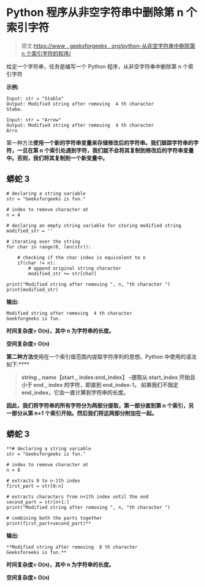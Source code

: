 # Python 程序从非空字符串中删除第 n 个索引字符

> 原文:[https://www . geeksforgeeks . org/python-从非空字符串中删除第 n 个索引字符的程序/](https://www.geeksforgeeks.org/python-program-to-remove-the-nth-index-character-from-a-non-empty-string/)

给定一个字符串，任务是编写一个 Python 程序，从非空字符串中删除第 n 个索引字符

**示例:**

```
Input: str = "Stable"
Output: Modified string after removing  4 th character 
Stabe.

Input: str = "Arrow"
Output: Modified string after removing  4 th character 
Arro
```

第一种方法**使用一个新的字符串变量来存储修改后的字符串。我们跟踪字符串的字符，一旦在第 n 个索引处遇到字符，我们就不会将其复制到修改后的字符串变量中。否则，我们将其复制到一个新变量中。**

## **蟒蛇 3**

```
# declaring a string variable
str = "Geeksforgeeks is fun."

# index to remove character at
n = 4

# declaring an empty string variable for storing modified string
modified_str = ''

# iterating over the string
for char in range(0, len(str)):

    # checking if the char index is equivalent to n
    if(char != n):
        # append original string character
        modified_str += str[char]

print("Modified string after removing ", n, "th character ")
print(modified_str)
```

****输出:****

```
Modified string after removing  4 th character  
Geekforgeeks is fun.
```

****时间复杂度=** O(n)，其中 n 为字符串的长度。**

****空间复杂度=** O(n)**

**第二种方法**使用在一个索引值范围内提取字符序列的思想。Python 中使用的语法如下:****

> ******string _ name【start _ index:end_index】**
> –提取从 start_index
> 开始且小于 end _ index 的字符，即直到 end_index-1。
> 如果我们不指定 end_index，它会一直计算到字符串的长度。****

****因此，我们将字符串的所有字符分为两部分提取，第一部分直到第 n 个索引，另一部分从第 n+1 个索引开始。然后我们将这两部分附加在一起。****

## ****蟒蛇 3****

```
**# declaring a string variable
str = "Geeksforgeeks is fun."

# index to remove character at
n = 8

# extracts 0 to n-1th index
first_part = str[0:n]

# extracts characters from n+1th index until the end
second_part = str[n+1:]
print("Modified string after removing ", n, "th character ")

# combining both the parts together
print(first_part+second_part)**
```

******输出:******

```
**Modified string after removing  8 th character  
Geeksforeeks is fun.**
```

******时间复杂度=** O(n)，其中 n 为字符串的长度。****

******空间复杂度=** O(n)****